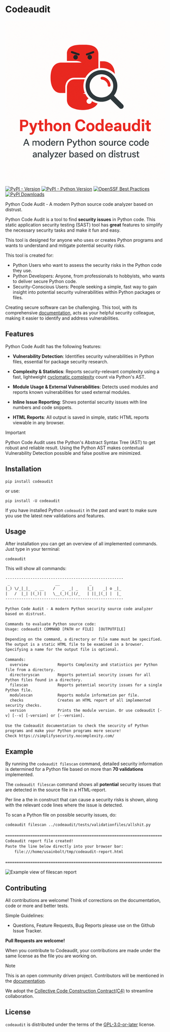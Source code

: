 # Codeaudit

![CodeauditLogo](https://github.com/nocomplexity/codeaudit/raw/main/docs/images/codeauditlogo.png)

[![PyPI - Version](https://img.shields.io/pypi/v/codeaudit.svg)](https://pypi.org/project/codeaudit)
[![PyPI - Python Version](https://img.shields.io/pypi/pyversions/codeaudit.svg)](https://pypi.org/project/codeaudit)
[![OpenSSF Best Practices](https://www.bestpractices.dev/projects/10970/badge)](https://www.bestpractices.dev/projects/10970)
[![PyPI Downloads](https://static.pepy.tech/badge/codeaudit)](https://pepy.tech/projects/codeaudit)

Python Code Audit - A modern Python source code analyzer based on distrust.

Python Code Audit is a tool to find **security issues** in Python code. This static application security testing (SAST) tool has **great** features to simplify the necessary security tasks and make it fun and easy. 

This tool is designed for anyone who uses or creates Python programs and wants to understand and mitigate potential security risks.

This tool is created for:
* Python Users who want to assess the security risks in the Python code they use.
* Python Developers: Anyone, from professionals to hobbyists, who wants to deliver secure Python code.
* Security-Conscious Users: People seeking a simple, fast way to gain insight into potential security vulnerabilities within Python packages or files.

Creating secure software can be challenging. This tool, with its comprehensive [documentation](https://nocomplexity.com/documents/codeaudit/intro.html), acts as your helpful security colleague, making it easier to identify and address vulnerabilities.

## Features

Python Code Audit has the following features:

* **Vulnerability Detection**: Identifies security vulnerabilities in Python files, essential for package security research.

* **Complexity & Statistics**: Reports security-relevant complexity using a fast, lightweight [cyclomatic complexity](https://en.wikipedia.org/wiki/Cyclomatic_complexity) count via Python's AST.

* **Module Usage & External Vulnerabilities**: Detects used modules and reports known vulnerabilities for used external modules.

* **Inline Issue Reporting**: Shows potential security issues with line numbers and code snippets.

* **HTML Reports**: All output is saved in simple, static HTML reports viewable in any browser.



> [!IMPORTANT]
> Python Code Audit uses the Python's Abstract Syntax Tree (AST) to get robust and reliable result. Using the Python AST makes contextual Vulnerability Detection possible and false positive are minimized.


## Installation

```console
pip install codeaudit
```

or use:

```console
pip install -U codeaudit
```

If you have installed Python `codeaudit` in the past and want to make sure you use the latest new validations and features.

## Usage

After installation you can get an overview of all implemented commands. Just type in your terminal:

```text
codeaudit
```

This will show all commands:

```text
----------------------------------------------------
 _                    __             _             
|_) \/_|_|_  _ __    /   _  _| _    |_|    _| o _|_
|   /  |_| |(_)| |   \__(_)(_|(/_   | ||_|(_| |  |_
----------------------------------------------------

Python Code Audit - A modern Python security source code analyzer based on distrust.

Commands to evaluate Python source code:
Usage: codeaudit COMMAND [PATH or FILE]  [OUTPUTFILE] 

Depending on the command, a directory or file name must be specified. The output is a static HTML file to be examined in a browser. Specifying a name for the output file is optional.

Commands:
  overview             Reports Complexity and statistics per Python file from a directory.
  directoryscan        Reports potential security issues for all Python files found in a directory.
  filescan             Reports potential security issues for a single Python file.
  modulescan           Reports module information per file.
  checks               Creates an HTML report of all implemented security checks.
  version              Prints the module version. Or use codeaudit [-v] [--v] [-version] or [--version].

Use the Codeaudit documentation to check the security of Python programs and make your Python programs more secure!
Check https://simplifysecurity.nocomplexity.com/ 

```

## Example

By running the `codeaudit filescan` command, detailed security information is determined for a Python file based on more than **70 validations** implemented. 

The `codeaudit filescan` command shows all **potential** security issues that are detected in the source file in a HTML-report.

Per line a the in construct that can cause a security risks is shown, along with the relevant code lines where the issue is detected.

To scan a Python file on possible security issues, do:

```bash
codeaudit filescan ../codeaudit/tests/validationfiles/allshit.py 

=====================================================================
Codeaudit report file created!
Paste the line below directly into your browser bar:
	file:///home/usainbolt/tmp/codeaudit-report.html

=====================================================================

```

![Example view of filescan report](filescan.png)


## Contributing

All contributions are welcome! Think of corrections on the documentation, code or more and better tests.

Simple Guidelines:

* Questions, Feature Requests, Bug Reports please use on the Github Issue Tracker.

**Pull Requests are welcome!** 

When you contribute to Codeaudit, your contributions are made under the same license as the file you are working on. 


> [!NOTE]
> This is an open community driven project. Contributors will be mentioned in the [documentation](https://nocomplexity.com/documents/codeaudit/intro.html).

We adopt the [Collective Code Construction Contract(C4)](https://rfc.zeromq.org/spec/42/) to streamline collaboration.

## License


`codeaudit` is distributed under the terms of the [GPL-3.0-or-later](https://spdx.org/licenses/GPL-3.0-or-later.html) license.


